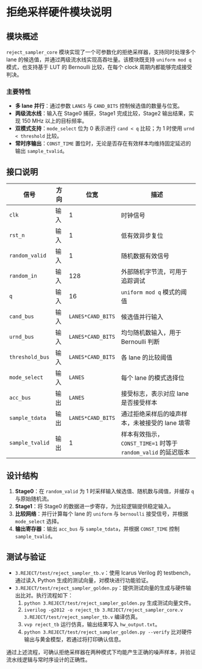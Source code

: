 # 拒绝采样硬件模块说明

## 模块概述

`reject_sampler_core` 模块实现了一个可参数化的拒绝采样器，支持同时处理多个 lane 的候选值，并通过两级流水线实现高吞吐量。该模块既支持 `uniform mod q` 模式，也支持基于 LUT 的 Bernoulli 比较，在每个 clock 周期内都能够完成接受判决。

### 主要特性

- **多 lane 并行**：通过参数 `LANES` 与 `CAND_BITS` 控制候选值的数量与位宽。
- **两级流水线**：输入在 Stage0 捕获，Stage1 完成比较，Stage2 输出结果，实现 150 MHz 以上的目标频率。
- **双模式支持**：`mode_select` 位为 0 表示进行 `cand < q` 比较；为 1 时使用 `urnd < threshold` 比较。
- **常时序输出**：`CONST_TIME` 置位时，无论是否存在有效样本均维持固定延迟的输出 `sample_tvalid`。

## 接口说明

| 信号 | 方向 | 位宽 | 描述 |
| --- | --- | --- | --- |
| `clk` | 输入 | 1 | 时钟信号 |
| `rst_n` | 输入 | 1 | 低有效异步复位 |
| `random_valid` | 输入 | 1 | 随机数据有效信号 |
| `random_in` | 输入 | 128 | 外部随机字节流，可用于追踪调试 |
| `q` | 输入 | 16 | `uniform mod q` 模式的阈值 |
| `cand_bus` | 输入 | `LANES*CAND_BITS` | 候选值并行输入 |
| `urnd_bus` | 输入 | `LANES*CAND_BITS` | 均匀随机数输入，用于 Bernoulli 判断 |
| `threshold_bus` | 输入 | `LANES*CAND_BITS` | 各 lane 的比较阈值 |
| `mode_select` | 输入 | `LANES` | 每个 lane 的模式选择位 |
| `acc_bus` | 输出 | `LANES` | 接受标志，表示对应 lane 是否接受样本 |
| `sample_tdata` | 输出 | `LANES*CAND_BITS` | 通过拒绝采样后的噪声样本，未被接受的 lane 填零 |
| `sample_tvalid` | 输出 | 1 | 样本有效指示，`CONST_TIME=1` 时等于 `random_valid` 的延迟版本 |

## 设计结构

1. **Stage0**：在 `random_valid` 为 1 时采样输入候选值、随机数与阈值，并缓存 `q` 与原始随机流。
2. **Stage1**：将 Stage0 的数据进一步寄存，为比较逻辑提供稳定输入。
3. **比较网络**：并行计算每个 lane 的 `uniform` 与 `bernoulli` 接受信号，并根据 `mode_select` 选择。
4. **输出寄存器**：输出 `acc_bus` 与 `sample_tdata`，并根据 `CONST_TIME` 控制 `sample_tvalid`。

## 测试与验证

- `3.REJECT/test/reject_sampler_tb.v`：使用 Icarus Verilog 的 testbench，通过读入 Python 生成的测试向量，对模块进行功能验证。
- `3.REJECT/test/reject_sampler_golden.py`：提供测试向量的生成与硬件输出比对。执行流程如下：
  1. `python 3.REJECT/test/reject_sampler_golden.py` 生成测试向量文件。
  2. `iverilog -g2012 -o reject_tb 3.REJECT/reject_sampler_core.v 3.REJECT/test/reject_sampler_tb.v` 编译仿真。
  3. `vvp reject_tb` 运行仿真，输出结果写入 `hw_output.txt`。
  4. `python 3.REJECT/test/reject_sampler_golden.py --verify` 比对硬件输出与黄金模型，若通过将打印确认信息。

通过上述流程，可确认拒绝采样器在两种模式下均能产生正确的噪声样本，并验证流水线逻辑与常时序设计的正确性。
